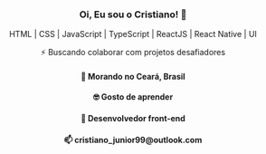 <!--
**Cristianojr9/cristianojr9** is a ✨ _special_ ✨ repository because its `README.md` (this file) appears on your GitHub profile.

Here are some ideas to get you started:

- 🔭 I’m currently working on ...
- 🌱 I’m currently learning ...
- 👯 I’m looking to collaborate on ...
- 🤔 I’m looking for help with ...
- 💬 Ask me about ...
- 📫 How to reach me: ...
- 😄 Pronouns: ...
- ⚡ Fun fact: ...
-->

<h3 align="center">
  Oi, Eu sou o Cristiano! 👋
</h3>
<p align="center">
  HTML | CSS | JavaScript | TypeScript | ReactJS | React Native | UI
</p>
<p align="center">
  ⚡ Buscando colaborar com projetos desafiadores
</p>
<h4 align="center">
  📌  Morando no <b>Ceará</b>, <b>Brasil</b>  
</h4>
<h4 align="center">🤓 Gosto de aprender</h4>
<h4 align="center">💼 Desenvolvedor front-end</h4>
<h4 align="center">📫 cristiano_junior99@outlook.com</h4>
